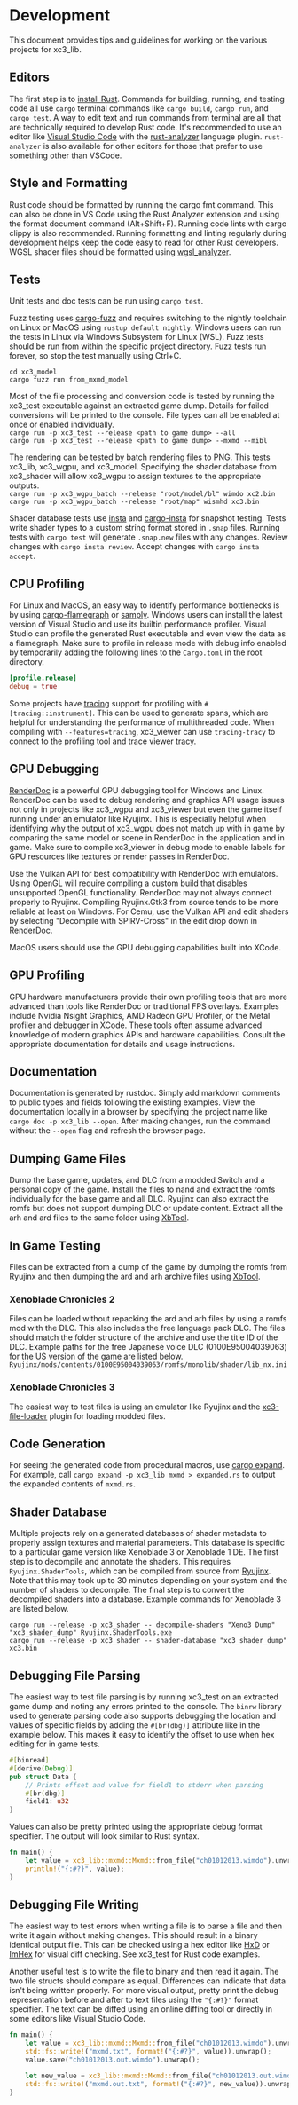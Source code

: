 # Development
This document provides tips and guidelines for working on the various projects for xc3_lib.

## Editors
The first step is to [install Rust](https://www.rust-lang.org/tools/install). 
Commands for building, running, and testing code all use `cargo` terminal commands like `cargo build`, `cargo run`, and `cargo test`.
A way to edit text and run commands from terminal are all that are technically required to develop Rust code. 
It's recommended to use an editor like [Visual Studio Code](https://code.visualstudio.com/) with the [rust-analyzer](https://rust-analyzer.github.io/) language plugin.
`rust-analyzer` is also available for other editors for those that prefer to use something other than VSCode.

## Style and Formatting
Rust code should be formatted by running the cargo fmt command. This can also be done in VS Code using the Rust Analyzer extension and using the format document command (Alt+Shift+F). Running code lints with cargo clippy is also recommended. Running formatting and linting regularly during development helps keep the code easy to read for other Rust developers. WGSL shader files should be formatted using [wgsl_analyzer](https://github.com/wgsl-analyzer/wgsl-analyzer).

## Tests
Unit tests and doc tests can be run using `cargo test`.

Fuzz testing uses [cargo-fuzz](https://rust-fuzz.github.io/book/cargo-fuzz.html) and requires switching to the nightly toolchain on Linux or MacOS using `rustup default nightly`. Windows users can run the tests in Linux via Windows Subsystem for Linux (WSL). Fuzz tests should be run from within the specific project directory. Fuzz tests run forever, so stop the test manually using Ctrl+C.

```
cd xc3_model
cargo fuzz run from_mxmd_model
```

Most of the file processing and conversion code is tested by running the xc3_test executable against an extracted game dump. Details for failed conversions will be printed to the console. File types can all be enabled at once or enabled individually.  
`cargo run -p xc3_test --release <path to game dump> --all`  
`cargo run -p xc3_test --release <path to game dump> --mxmd --mibl`

The rendering can be tested by batch rendering files to PNG. This tests xc3_lib, xc3_wgpu, and xc3_model. Specifying the shader database from xc3_shader will allow xc3_wgpu to assign textures to the appropriate outputs.  
`cargo run -p xc3_wgpu_batch --release "root/model/bl" wimdo xc2.bin`  
`cargo run -p xc3_wgpu_batch --release "root/map" wismhd xc3.bin`  

Shader database tests use [insta](https://crates.io/crates/insta) and [cargo-insta](https://crates.io/crates/cargo-insta) for snapshot testing. Tests write shader types to a custom string format stored in `.snap` files. Running tests with `cargo test` will generate `.snap.new` files with any changes. Review changes with `cargo insta review`. Accept changes with `cargo insta accept`.

## CPU Profiling
For Linux and MacOS, an easy way to identify performance bottlenecks is by using [cargo-flamegraph](https://github.com/flamegraph-rs/flamegraph) or [samply](https://github.com/mstange/samply). Windows users can install the latest version of Visual Studio and use its builtin performance profiler. Visual Studio can profile the generated Rust executable and even view the data as a flamegraph. Make sure to profile in release mode with debug info enabled by temporarily adding the following lines to the `Cargo.toml` in the root directory.  

```toml
[profile.release]
debug = true
```

Some projects have [tracing](https://github.com/tokio-rs/tracing) support for profiling with `#[tracing::instrument]`. This can be used to generate spans, which are helpful for understanding the performance of multithreaded code. When compiling with `--features=tracing`, xc3_viewer can use `tracing-tracy` to connect to the profiling tool and trace viewer [tracy](https://github.com/wolfpld/tracy/releases/tag/v0.11.1).

## GPU Debugging
[RenderDoc](https://renderdoc.org/) is a powerful GPU debugging tool for Windows and Linux. 
RenderDoc can be used to debug rendering and graphics API usage issues not only in projects like xc3_wgpu and xc3_viewer but even the game itself running under an emulator like Ryujinx. This is especially helpful when identifying why the output of xc3_wgpu does not match up with in game by comparing the same model or scene in RenderDoc in the application and in game. Make sure to compile xc3_viewer in debug mode to enable labels for GPU resources like textures or render passes in RenderDoc.

Use the Vulkan API for best compatibility with RenderDoc with emulators. Using OpenGL will require compiling a custom build that disables unsupported OpenGL functionality. RenderDoc may not always connect properly to Ryujinx. Compiling Ryujinx.Gtk3 from source tends to be more reliable at least on Windows. For Cemu, use the Vulkan API and edit shaders by selecting "Decompile with SPIRV-Cross" in the edit drop down in RenderDoc.

MacOS users should use the GPU debugging capabilities built into XCode.

## GPU Profiling
GPU hardware manufacturers provide their own profiling tools that are more advanced than tools like RenderDoc or traditional FPS overlays. 
Examples include Nvidia Nsight Graphics, AMD Radeon GPU Profiler, or the Metal profiler and debugger in XCode.
These tools often assume advanced knowledge of modern graphics APIs and hardware capabilities. 
Consult the appropriate documentation for details and usage instructions. 

## Documentation
Documentation is generated by rustdoc. Simply add markdown comments to public types and fields following the existing examples. View the documentation locally in a browser by specifying the project name like `cargo doc -p xc3_lib --open`. After making changes, run the command without the `--open` flag and refresh the browser page.

## Dumping Game Files
Dump the base game, updates, and DLC from a modded Switch and a personal copy of the game. Install the files to nand and extract the romfs individually for the base game and all DLC. Ryujinx can also extract the romfs but does not support dumping DLC or update content. Extract all the arh and ard files to the same folder using [XbTool](https://github.com/AlexCSDev/XbTool/releases).

## In Game Testing
Files can be extracted from a dump of the game by dumping the romfs from Ryujinx and then dumping the ard and arh archive files using [XbTool](https://github.com/AlexCSDev/XbTool/releases).
 
### Xenoblade Chronicles 2
Files can be loaded without repacking the ard and arh files by using a romfs mod with the DLC. This also includes the free language pack DLC. The files should match the folder structure of the archive and use the title ID of the DLC. Example paths for the free Japanese voice DLC (0100E95004039063) for the US version of the game are listed below.  
`Ryujinx/mods/contents/0100E95004039063/romfs/monolib/shader/lib_nx.ini`  

### Xenoblade Chronicles 3
The easiest way to test files is using an emulator like Ryujinx and the [xc3-file-loader](https://github.com/RoccoDev/xc3-file-loader) plugin for loading modded files.

## Code Generation
For seeing the generated code from procedural macros, use [cargo expand](https://github.com/dtolnay/cargo-expand). For example, call `cargo expand -p xc3_lib mxmd > expanded.rs` to output the expanded contents of `mxmd.rs`.

## Shader Database
Multiple projects rely on a generated databases of shader metadata to properly assign textures and material parameters. This database is specific to a particular game version like Xenoblade 3 or Xenoblade 1 DE. The first step is to decompile and annotate the shaders. This requires `Ryujinx.ShaderTools`, which can be compiled from source from [Ryujinx](https://github.com/Ryujinx/Ryujinx). Note that this may took up to 30 minutes depending on your system and the number of shaders to decompile. The final step is to convert the decompiled shaders into a database. Example commands for Xenoblade 3 are listed below.  

`cargo run --release -p xc3_shader -- decompile-shaders "Xeno3 Dump" "xc3_shader_dump" Ryujinx.ShaderTools.exe`  
`cargo run --release -p xc3_shader -- shader-database "xc3_shader_dump" xc3.bin`

## Debugging File Parsing
The easiest way to test file parsing is by running xc3_test on an extracted game dump and noting any errors printed to the console. The `binrw` library used to generate parsing code also supports debugging the location and values of specific fields by adding the `#[br(dbg)]` attribute like in the example below. This makes it easy to identify the offset to use when hex editing for in game tests.

```rust
#[binread]
#[derive(Debug)]
pub struct Data {
    // Prints offset and value for field1 to stderr when parsing
    #[br(dbg)]
    field1: u32
}
```

Values can also be pretty printed using the appropriate debug format specifier. The output will look similar to Rust syntax.

```rust
fn main() {
    let value = xc3_lib::mxmd::Mxmd::from_file("ch01012013.wimdo").unwrap();;
    println!("{:#?}", value);
}
```

## Debugging File Writing
The easiest way to test errors when writing a file is to parse a file and then write it again without making changes. This should result in a binary identical output file. This can be checked using a hex editor like [HxD](https://mh-nexus.de/en/hxd/) or [ImHex](https://github.com/WerWolv/ImHex) for visual diff checking. See xc3_test for Rust code examples.

Another useful test is to write the file to binary and then read it again. The two file structs should compare as equal. Differences can indicate that data isn't being written properly. For more visual output, pretty print the debug representation before and after to text files using the `"{:#?}"` format specifier. The text can be diffed using an online diffing tool or directly in some editors like Visual Studio Code.

```rust
fn main() {
    let value = xc3_lib::mxmd::Mxmd::from_file("ch01012013.wimdo").unwrap();;
    std::fs::write!("mxmd.txt", format!("{:#?}", value)).unwrap();
    value.save("ch01012013.out.wimdo").unwrap();

    let new_value = xc3_lib::mxmd::Mxmd::from_file("ch01012013.out.wimdo").unwrap();
    std::fs::write!("mxmd.out.txt", format!("{:#?}", new_value)).unwrap();
}
```
